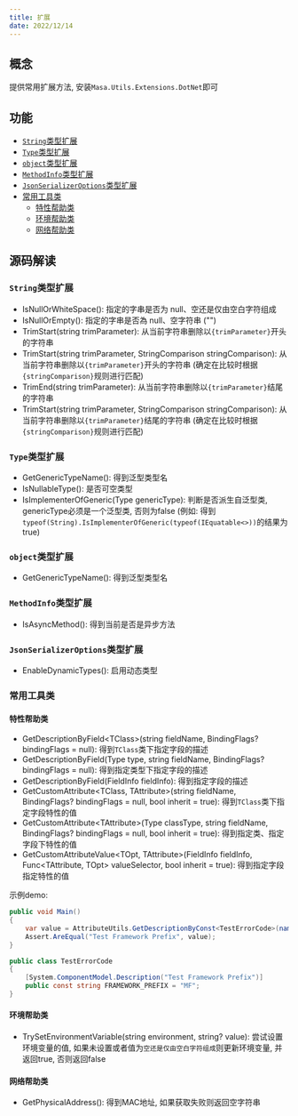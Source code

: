 ```yaml
---
title: 扩展
date: 2022/12/14
---
```


## 概念

提供常用扩展方法, 安装`Masa.Utils.Extensions.DotNet`即可

## 功能

* [`String`类型扩展](#string)
* [`Type`类型扩展](#type)
* [`object`类型扩展](#object)
* [`MethodInfo`类型扩展](#methodinfo)
* [`JsonSerializerOptions`类型扩展](#json)
* [常用工具类](#tools)
    * [特性帮助类](#attribute)
    * [环境帮助类](#environment)
    * [网络帮助类](#network)

## 源码解读

### <a id="string">`String`类型扩展</a>

* IsNullOrWhiteSpace(): 指定的字串是否为 null、空还是仅由空白字符组成
* IsNullOrEmpty(): 指定的字串是否為 null、空字符串 ("")
* TrimStart(string trimParameter): 从当前字符串删除以`{trimParameter}`开头的字符串
* TrimStart(string trimParameter, StringComparison stringComparison): 从当前字符串删除以`{trimParameter}`开头的字符串 (确定在比较时根据`{stringComparison}`规则进行匹配)
* TrimEnd(string trimParameter): 从当前字符串删除以`{trimParameter}`结尾的字符串
* TrimStart(string trimParameter, StringComparison stringComparison): 从当前字符串删除以`{trimParameter}`结尾的字符串 (确定在比较时根据`{stringComparison}`规则进行匹配)

### <a id="type">`Type`类型扩展</a>

* GetGenericTypeName(): 得到泛型类型名
* IsNullableType(): 是否可空类型
* IsImplementerOfGeneric(Type genericType): 判断是否派生自泛型类, genericType必须是一个泛型类, 否则为false (例如: 得到`typeof(String).IsImplementerOfGeneric(typeof(IEquatable<>))`的结果为true)

### <a id="object">`object`类型扩展</a>

* GetGenericTypeName(): 得到泛型类型名

### <a id="methodinfo">`MethodInfo`类型扩展</a>

* IsAsyncMethod(): 得到当前是否是异步方法

### <a id="json">`JsonSerializerOptions`类型扩展</a>

* EnableDynamicTypes(): 启用动态类型

### <a id="tools">常用工具类</a>

#### <a id="attribute">特性帮助类</a>

* GetDescriptionByField\<TClass\>(string fieldName, BindingFlags? bindingFlags = null): 得到`TClass`类下指定字段的描述
* GetDescriptionByField(Type type, string fieldName, BindingFlags? bindingFlags = null): 得到指定类型下指定字段的描述
* GetDescriptionByField(FieldInfo fieldInfo): 得到指定字段的描述
* GetCustomAttribute\<TClass, TAttribute\>(string fieldName, BindingFlags? bindingFlags = null, bool inherit = true): 得到`TClass`类下指定字段特性的值
* GetCustomAttribute\<TAttribute\>(Type classType, string fieldName, BindingFlags? bindingFlags = null, bool inherit = true): 得到指定类、指定字段下特性的值
* GetCustomAttributeValue\<TOpt, TAttribute\>(FieldInfo fieldInfo, Func\<TAttribute, TOpt\> valueSelector, bool inherit = true): 得到指定字段指定特性的值

示例demo:

``` C#
public void Main()
{
    var value = AttributeUtils.GetDescriptionByConst<TestErrorCode>(nameof(ErrorCode.FRAMEWORK_PREFIX));
    Assert.AreEqual("Test Framework Prefix", value);
}

public class TestErrorCode
{
    [System.ComponentModel.Description("Test Framework Prefix")]
    public const string FRAMEWORK_PREFIX = "MF";
}
```

#### <a id="environment">环境帮助类</a>

* TrySetEnvironmentVariable(string environment, string? value): 尝试设置环境变量的值, 如果未设置或者值为`空还是仅由空白字符组成`则更新环境变量, 并返回true, 否则返回false

#### <a id="network">网络帮助类</a>

* GetPhysicalAddress(): 得到MAC地址, 如果获取失败则返回空字符串
